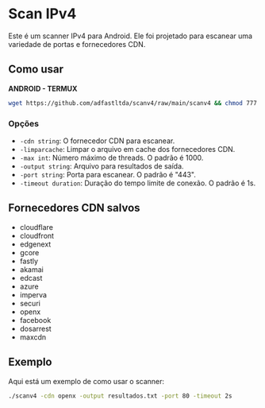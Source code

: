# Scan IPv4

Este é um scanner IPv4 para Android. Ele foi projetado para escanear uma variedade de portas e fornecedores CDN.

## Como usar

**ANDROID - TERMUX**
```bash
wget https://github.com/adfastltda/scanv4/raw/main/scanv4 && chmod 777 && ./scanv4 -h
```


### Opções

- `-cdn string`: O fornecedor CDN para escanear.
- `-limparcache`: Limpar o arquivo em cache dos fornecedores CDN.
- `-max int`: Número máximo de threads. O padrão é 1000.
- `-output string`: Arquivo para resultados de saída.
- `-port string`: Porta para escanear. O padrão é "443".
- `-timeout duration`: Duração do tempo limite de conexão. O padrão é 1s.

## Fornecedores CDN salvos
- cloudflare
- cloudfront
- edgenext
- gcore
- fastly
- akamai
- edcast
- azure
- imperva
- securi
- openx
- facebook
- dosarrest
- maxcdn

## Exemplo

Aqui está um exemplo de como usar o scanner:

```bash
./scanv4 -cdn openx -output resultados.txt -port 80 -timeout 2s
